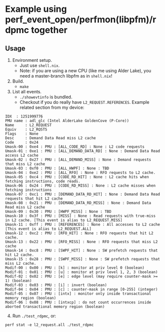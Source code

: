 # Example using perf_event_open/perfmon(libpfm)/rdpmc together

## Usage

1. Environment setup.
    - Just use `shell.nix`.
    - Note: if you are using a new CPU (like me using Alder Lake), you need a master-branch libpfm as in `shell.nix`!
2. Build.
    - `make`
3. List all events.
    - `./showevtinfo` is bundled.
    - Checkout if you do really have `L2_REQUEST.REFERENCES`. Example related section from my device:
```
IDX	 : 1251999776
PMU name : adl_glc (Intel AlderLake GoldenCove (P-Core))
Name     : L2_REQUEST
Equiv	 : L2_RQSTS
Flags    : None
Desc     : Demand Data Read miss L2 cache
Code     : 0x24
Umask-00 : 0xe4 : PMU : [ALL_CODE_RD] : None : L2 code requests
Umask-01 : 0xe1 : PMU : [ALL_DEMAND_DATA_RD] : None : Demand Data Read access L2 cache
Umask-02 : 0x27 : PMU : [ALL_DEMAND_MISS] : None : Demand requests that miss L2 cache
Umask-03 : 0xf0 : PMU : [ALL_HWPF] : None : TBD
Umask-04 : 0xe2 : PMU : [ALL_RFO] : None : RFO requests to L2 cache.
Umask-05 : 0xc4 : PMU : [CODE_RD_HIT] : None : L2 cache hits when fetching instructions, code reads.
Umask-06 : 0x24 : PMU : [CODE_RD_MISS] : None : L2 cache misses when fetching instructions
Umask-07 : 0xc1 : PMU : [DEMAND_DATA_RD_HIT] : None : Demand Data Read requests that hit L2 cache
Umask-08 : 0x21 : PMU : [DEMAND_DATA_RD_MISS] : None : Demand Data Read miss L2 cache
Umask-09 : 0x30 : PMU : [HWPF_MISS] : None : TBD
Umask-10 : 0x3f : PMU : [MISS] : None : Read requests with true-miss in L2 cache. [This event is alias to L2_REQUEST.MISS]
Umask-11 : 0xff : PMU : [REFERENCES] : None : All accesses to L2 cache [This event is alias to L2_REQUEST.ALL]
Umask-12 : 0xc2 : PMU : [RFO_HIT] : None : RFO requests that hit L2 cache.
Umask-13 : 0x22 : PMU : [RFO_MISS] : None : RFO requests that miss L2 cache
Umask-14 : 0xc8 : PMU : [SWPF_HIT] : None : SW prefetch requests that hit L2 cache.
Umask-15 : 0x28 : PMU : [SWPF_MISS] : None : SW prefetch requests that miss L2 cache.
Modif-00 : 0x00 : PMU : [k] : monitor at priv level 0 (boolean)
Modif-01 : 0x01 : PMU : [u] : monitor at priv level 1, 2, 3 (boolean)
Modif-02 : 0x02 : PMU : [e] : edge level (may require counter-mask >= 1) (boolean)
Modif-03 : 0x03 : PMU : [i] : invert (boolean)
Modif-04 : 0x04 : PMU : [c] : counter-mask in range [0-255] (integer)
Modif-05 : 0x07 : PMU : [intx] : monitor only inside transactional memory region (boolean)
Modif-06 : 0x08 : PMU : [intxcp] : do not count occurrences inside aborted transactional memory region (boolean)
```
4. Run `./test_rdpmc`, or:
```
perf stat -e l2_request.all ./test_rdpmc
```